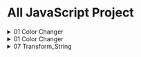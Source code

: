 # All JavaScript Project
<details >
<summary>01 Color Changer</summary>
<br>
Waaa, you see me. I thought I would be hidden ;p .
</details>
<details >
<summary>01 Color Changer</summary>

Waaa, you see me. I thought I would be hidden ;p .
</details>
<details >
<summary>07 Transform_String</summary>
<br>



https://github.com/user-attachments/assets/9027ad8e-0dbc-4127-83e7-08f3abb0106d
</details>





